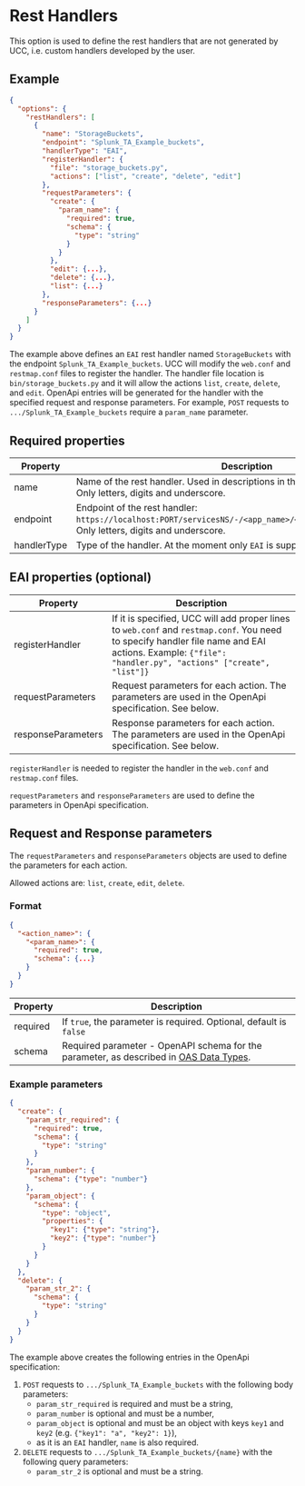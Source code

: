 # Rest Handlers

This option is used to define the rest handlers that are not generated by UCC, i.e.
custom handlers developed by the user.

## Example

```json
{
  "options": {
    "restHandlers": [
      {
        "name": "StorageBuckets",
        "endpoint": "Splunk_TA_Example_buckets",
        "handlerType": "EAI",
        "registerHandler": {
          "file": "storage_buckets.py",
          "actions": ["list", "create", "delete", "edit"]
        },
        "requestParameters": {
          "create": {
            "param_name": {
              "required": true,
              "schema": {
                "type": "string"
              }
            }
          },
          "edit": {...},
          "delete": {...},
          "list": {...}
        },
        "responseParameters": {...}
      }
    ]
  }
}
```

The example above defines an `EAI` rest handler named `StorageBuckets` with the endpoint `Splunk_TA_Example_buckets`.
UCC will modify the `web.conf` and `restmap.conf` files to register the handler. The handler file location is
`bin/storage_buckets.py` and it will allow the actions `list`, `create`, `delete`, and `edit`.
OpenApi entries will be generated for the handler with the specified request and response parameters. For example,
`POST` requests to `.../Splunk_TA_Example_buckets` require a `param_name` parameter.

## Required properties

| Property    | Description                                                                                                                                     |
|-------------|-------------------------------------------------------------------------------------------------------------------------------------------------|
| name        | Name of the rest handler. Used in descriptions in the OpenApi specification. Only letters, digits and underscore.                               |
| endpoint    | Endpoint of the rest handler: `https://localhost:PORT/servicesNS/-/<app_name>/<meta.restRoot>/<ENDPOINT>`. Only letters, digits and underscore. |
| handlerType | Type of the handler. At the moment only `EAI` is supported.                                                                                     |

## EAI properties (optional)

| Property           | Description                                                                                                                                                                                            |
|--------------------|--------------------------------------------------------------------------------------------------------------------------------------------------------------------------------------------------------|
| registerHandler    | If it is specified, UCC will add proper lines to `web.conf` and `restmap.conf`. You need to specify handler file name and EAI actions. Example: `{"file": "handler.py", "actions" ["create", "list"]}` |
| requestParameters  | Request parameters for each action. The parameters are used in the OpenApi specification. See below.                                                                                                   |
| responseParameters | Response parameters for each action. The parameters are used in the OpenApi specification. See below.                                                                                                  |

`registerHandler` is needed to register the handler in the `web.conf` and `restmap.conf` files.

`requestParameters` and `responseParameters` are used to define the parameters in OpenApi specification.

## Request and Response parameters

The `requestParameters` and `responseParameters` objects are used to define the parameters for each action.

Allowed actions are: `list`, `create`, `edit`, `delete`.

### Format

```json
{
  "<action_name>": {
    "<param_name>": {
      "required": true,
      "schema": {...}
    }
  }
}
```

| Property  | Description                                                                                                                                                  |
|-----------|--------------------------------------------------------------------------------------------------------------------------------------------------------------|
| required  | If `true`, the parameter is required. Optional, default is `false`                                                                                           |
| schema    | Required parameter - OpenAPI schema for the parameter, as described in [OAS Data Types](https://swagger.io/docs/specification/v3_0/data-models/data-types/). |

### Example parameters

```json
{
  "create": {
    "param_str_required": {
      "required": true,
      "schema": {
        "type": "string"
      }
    },
    "param_number": {
      "schema": {"type": "number"}
    },
    "param_object": {
      "schema": {
        "type": "object",
        "properties": {
          "key1": {"type": "string"},
          "key2": {"type": "number"}
        }
      }
    }
  },
  "delete": {
    "param_str_2": {
      "schema": {
        "type": "string"
      }
    }
  }
}
```

The example above creates the following entries in the OpenApi specification:

1. `POST` requests to `.../Splunk_TA_Example_buckets` with the following body parameters:
   - `param_str_required` is required and must be a string,
   - `param_number` is optional and must be a number,
   - `param_object` is optional and must be an object with keys `key1` and `key2` (e.g. `{"key1": "a", "key2": 1}`),
   - as it is an `EAI` handler, `name` is also required.
1. `DELETE` requests to `.../Splunk_TA_Example_buckets/{name}` with the following query parameters:
   - `param_str_2` is optional and must be a string.
